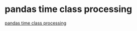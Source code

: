 # pandas time class processing
[pandas time class processing](https://aiwithcloud.com/2022/09/16/pandas_time_class_processing/)